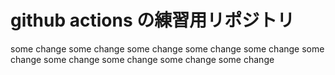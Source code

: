 # github actions の練習用リポジトリ
some change
some change
some change
some change
some change
some change
some change
some change
some change
some change
